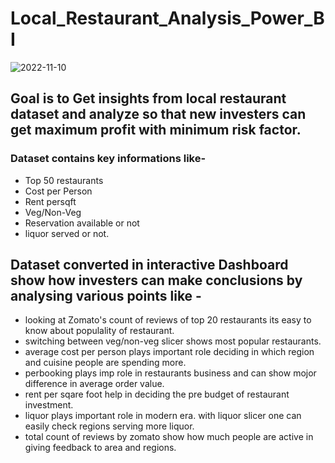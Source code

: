 # Local_Restaurant_Analysis_Power_BI
![2022-11-10](https://user-images.githubusercontent.com/112419088/200928121-fceaaca7-ff18-457d-9b9c-91fff638f32c.png)
## Goal is to Get insights from local restaurant dataset and analyze so that new investers can get maximum profit with minimum risk factor.
### Dataset contains key informations like-
- Top 50 restaurants 
- Cost per Person 
 - Rent persqft 
- Veg/Non-Veg 
- Reservation available or not
- liquor served or not. 

## Dataset converted in interactive Dashboard  show how investers can make conclusions by analysing various points like -
- looking at Zomato's count of reviews of top 20 restaurants its easy to know about populality of restaurant.
- switching between veg/non-veg slicer shows most popular restaurants.
- average cost per person plays important role deciding in which region and cuisine people are spending more.
- perbooking plays imp role in restaurants business and can show mojor difference in average order value.
- rent per sqare foot help in deciding the pre budget of restaurant investment. 
- liquor plays important role in modern era. with liquor slicer one can easily check regions serving more liquor.
- total count of reviews by zomato show how much people are active in giving feedback to area and regions.
 
